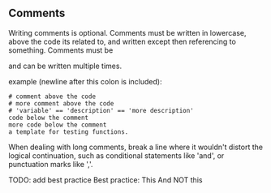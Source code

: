 ## Comments

Writing comments is optional.
Comments must be written in lowercase, above the code its related to, and written  except then referencing to something.
Comments must be 

and can be written multiple times.

example (newline after this colon is included):

    # comment above the code
    # more comment above the code
    # 'variable' == 'description' == 'more description'
    code below the comment
    more code below the comment
    a template for testing functions.

When dealing with long comments,
break a line where it wouldn't distort the logical continuation, such as conditional statements like 'and', or punctuation marks like ','.

TODO: add best practice
Best practice:
This
And NOT this